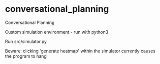 # conversational_planning
Conversational Planning

Custom simulation environment - run with python3

Run src/simulator.py

Beware: clicking 'generate heatmap' within the simulator currently causes the program to hang
